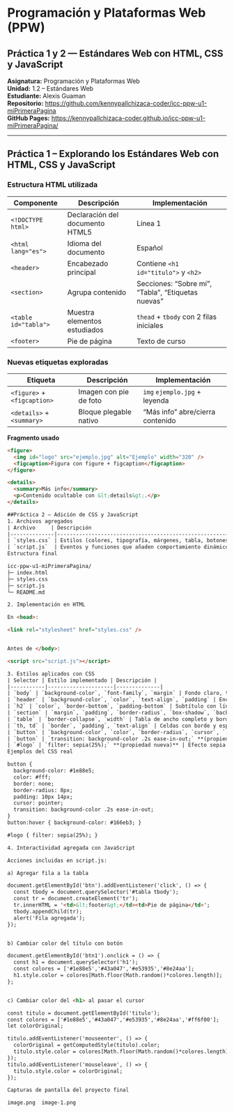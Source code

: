 # Programación y Plataformas Web (PPW)
## Práctica 1 y 2 — Estándares Web con HTML, CSS y JavaScript

**Asignatura:** Programación y Plataformas Web  
**Unidad:** 1.2 – Estándares Web  
**Estudiante:** Alexis Guaman  
**Repositorio:** https://github.com/kennypallchizaca-coder/icc-ppw-u1-miPrimeraPagina  
**GitHub Pages:** https://kennypallchizaca-coder.github.io/icc-ppw-u1-miPrimeraPagina/

---

## Práctica 1 – Explorando los Estándares Web con HTML, CSS y JavaScript

### Estructura HTML utilizada
| Componente | Descripción | Implementación |
|---|---|---|
| `<!DOCTYPE html>` | Declaración del documento HTML5 | Línea 1 |
| `<html lang="es">` | Idioma del documento | Español |
| `<header>` | Encabezado principal | Contiene `<h1 id="titulo">` y `<h2>` |
| `<section>` | Agrupa contenido | Secciones: “Sobre mí”, “Tabla”, “Etiquetas nuevas” |
| `<table id="tabla">` | Muestra elementos estudiados | `thead` + `tbody` con 2 filas iniciales |
| `<footer>` | Pie de página | Texto de curso |

### Nuevas etiquetas exploradas
| Etiqueta | Descripción | Implementación |
|---|---|---|
| `<figure>` + `<figcaption>` | Imagen con pie de foto | `img` `ejemplo.jpg` + leyenda |
| `<details>` + `<summary>` | Bloque plegable nativo | “Más info” abre/cierra contenido |

**Fragmento usado**
```html
<figure>
  <img id="logo" src="ejemplo.jpg" alt="Ejemplo" width="320" />
  <figcaption>Figura con figure + figcaption</figcaption>
</figure>

<details>
  <summary>Más info</summary>
  <p>Contenido ocultable con &lt;details&gt;.</p>
</details>

##Práctica 2 – Adición de CSS y JavaScript
1. Archivos agregados
| Archivo     | Descripción                                                  | Ubicación   |
|--------------|--------------------------------------------------------------|--------------|
| `styles.css` | Estilos (colores, tipografía, márgenes, tabla, botones)     | Carpeta raíz |
| `script.js`  | Eventos y funciones que añaden comportamiento dinámico       | Carpeta raíz |
Estructura final

icc-ppw-u1-miPrimeraPagina/
├─ index.html
├─ styles.css
├─ script.js
└─ README.md

2. Implementación en HTML

En <head>:

<link rel="stylesheet" href="styles.css" />


Antes de </body>:

<script src="script.js"></script>

3. Estilos aplicados con CSS
| Selector | Estilo implementado | Descripción |
|-----------|---------------------|--------------|
| `body` | `background-color`, `font-family`, `margin` | Fondo claro, tipografía del sistema, sin margen base |
| `header` | `background-color`, `color`, `text-align`, `padding` | Encabezado azul, texto blanco, centrado, espaciado |
| `h2` | `color`, `border-bottom`, `padding-bottom` | Subtítulo con línea inferior |
| `section` | `margin`, `padding`, `border-radius`, `box-shadow`, `background` | Tarjetas con relleno, esquinas redondeadas y sombra |
| `table` | `border-collapse`, `width` | Tabla de ancho completo y bordes unidos |
| `th, td` | `border`, `padding`, `text-align` | Celdas con borde y espaciado |
| `button` | `background-color`, `color`, `border-radius`, `cursor`, `:hover` | Botón primario con efecto hover |
| `button` | `transition: background-color .2s ease-in-out;` **(propiedad nueva)** | Transición suave en hover |
| `#logo` | `filter: sepia(25%);` **(propiedad nueva)** | Efecto sepia sobre la imagen |
Ejemplos del CSS real

button {
  background-color: #1e88e5;
  color: #fff;
  border: none;
  border-radius: 8px;
  padding: 10px 14px;
  cursor: pointer;
  transition: background-color .2s ease-in-out;
}
button:hover { background-color: #166eb3; }

#logo { filter: sepia(25%); }

4. Interactividad agregada con JavaScript

Acciones incluidas en script.js:

a) Agregar fila a la tabla

document.getElementById('btn').addEventListener('click', () => {
  const tbody = document.querySelector('#tabla tbody');
  const tr = document.createElement('tr');
  tr.innerHTML = '<td>&lt;footer&gt;</td><td>Pie de página</td>';
  tbody.appendChild(tr);
  alert('Fila agregada');
});


b) Cambiar color del título con botón

document.getElementById('btn1').onclick = () => {
  const h1 = document.querySelector('h1');
  const colores = ['#1e88e5','#43a047','#e53935','#8e24aa'];
  h1.style.color = colores[Math.floor(Math.random()*colores.length)];
};


c) Cambiar color del <h1> al pasar el cursor

const titulo = document.getElementById('titulo');
const colores = ['#1e88e5','#43a047','#e53935','#8e24aa','#ff6f00'];
let colorOriginal;

titulo.addEventListener('mouseenter', () => {
  colorOriginal = getComputedStyle(titulo).color;
  titulo.style.color = colores[Math.floor(Math.random()*colores.length)];
});
titulo.addEventListener('mouseleave', () => {
  titulo.style.color = colorOriginal;
});

Capturas de pantalla del proyecto final

image.png  image-1.png
